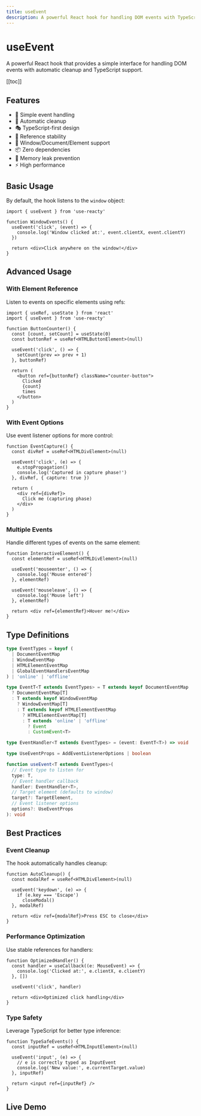 ```yaml
---
title: useEvent
description: A powerful React hook for handling DOM events with TypeScript support
---
```


# useEvent

A powerful React hook that provides a simple interface for handling DOM events with automatic cleanup and TypeScript support.

[[toc]]

## Features

- 🎯 Simple event handling
- 🧹 Automatic cleanup
- 🎭 TypeScript-first design
- 🔄 Reference stability
- 🎨 Window/Document/Element support
- 📦 Zero dependencies
- 💫 Memory leak prevention
- ⚡ High performance

## Basic Usage

By default, the hook listens to the `window` object:

```tsx
import { useEvent } from 'use-reacty'

function WindowEvents() {
  useEvent('click', (event) => {
    console.log('Window clicked at:', event.clientX, event.clientY)
  })

  return <div>Click anywhere on the window!</div>
}
```

## Advanced Usage

### With Element Reference

Listen to events on specific elements using refs:

```tsx
import { useRef, useState } from 'react'
import { useEvent } from 'use-reacty'

function ButtonCounter() {
  const [count, setCount] = useState(0)
  const buttonRef = useRef<HTMLButtonElement>(null)

  useEvent('click', () => {
    setCount(prev => prev + 1)
  }, buttonRef)

  return (
    <button ref={buttonRef} className="counter-button">
      Clicked
      {count}
      times
    </button>
  )
}
```

### With Event Options

Use event listener options for more control:

```tsx
function EventCapture() {
  const divRef = useRef<HTMLDivElement>(null)

  useEvent('click', (e) => {
    e.stopPropagation()
    console.log('Captured in capture phase!')
  }, divRef, { capture: true })

  return (
    <div ref={divRef}>
      Click me (capturing phase)
    </div>
  )
}
```

### Multiple Events

Handle different types of events on the same element:

```tsx
function InteractiveElement() {
  const elementRef = useRef<HTMLDivElement>(null)

  useEvent('mouseenter', () => {
    console.log('Mouse entered')
  }, elementRef)

  useEvent('mouseleave', () => {
    console.log('Mouse left')
  }, elementRef)

  return <div ref={elementRef}>Hover me!</div>
}
```

## Type Definitions

```typescript
type EventTypes = keyof (
  | DocumentEventMap
  | WindowEventMap
  | HTMLElementEventMap
  | GlobalEventHandlersEventMap
) | 'online' | 'offline'

type EventT<T extends EventTypes> = T extends keyof DocumentEventMap
  ? DocumentEventMap[T]
  : T extends keyof WindowEventMap
    ? WindowEventMap[T]
    : T extends keyof HTMLElementEventMap
      ? HTMLElementEventMap[T]
      : T extends 'online' | 'offline'
        ? Event
        : CustomEvent<T>

type EventHandler<T extends EventTypes> = (event: EventT<T>) => void

type UseEventProps = AddEventListenerOptions | boolean

function useEvent<T extends EventTypes>(
  // Event type to listen for
  type: T,
  // Event handler callback
  handler: EventHandler<T>,
  // Target element (defaults to window)
  target?: TargetElement,
  // Event listener options
  options?: UseEventProps
): void
```

## Best Practices

### Event Cleanup

The hook automatically handles cleanup:

```tsx
function AutoCleanup() {
  const modalRef = useRef<HTMLDivElement>(null)

  useEvent('keydown', (e) => {
    if (e.key === 'Escape')
      closeModal()
  }, modalRef)

  return <div ref={modalRef}>Press ESC to close</div>
}
```

### Performance Optimization

Use stable references for handlers:

```tsx
function OptimizedHandler() {
  const handler = useCallback((e: MouseEvent) => {
    console.log('Clicked at:', e.clientX, e.clientY)
  }, [])

  useEvent('click', handler)

  return <div>Optimized click handling</div>
}
```

### Type Safety

Leverage TypeScript for better type inference:

```tsx
function TypeSafeEvents() {
  const inputRef = useRef<HTMLInputElement>(null)

  useEvent('input', (e) => {
    // e is correctly typed as InputEvent
    console.log('New value:', e.currentTarget.value)
  }, inputRef)

  return <input ref={inputRef} />
}
```

## Live Demo

<div>
    <div ref="demo"></div>
</div>

<script setup>
import { createElement } from 'react'
import { createRoot } from 'react-dom/client'
import { ref, onMounted } from 'vue'
import UseEvent from './demo.tsx'

const demo = ref()

onMounted(() => {
  const root = createRoot(demo.value)
  root.render(createElement(UseEvent, {}, null))
})
</script>
